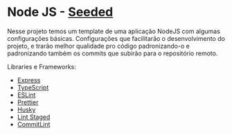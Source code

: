 # Node JS - [Seeded](https://github.com/andrew1adams/nodejs-seed-be)

Nesse projeto temos um template de uma aplicação NodeJS com algumas configurações básicas. Configurações que facilitarão o desenvolvimento do projeto, e trarão melhor qualidade pro código padronizando-o e padronizando também os commits que subirão para o repositório remoto.

Libraries e Frameworks:

- [Express](https://expressjs.com/)
- [TypeScript](https://www.typescriptlang.org/)
- [ESLint](https://eslint.org/)
- [Prettier](https://prettier.io/)
- [Husky](https://typicode.github.io/husky/#/)
- [Lint Staged](https://github.com/okonet/lint-staged)
- [CommitLint](https://commitlint.js.org/#/)

